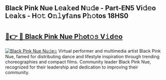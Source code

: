 ## Black Pink Nue L𝚎a𝚔ed N𝚞𝚍e - Part-EN5 Vi𝚍𝚎o L𝚎a𝚔s - H𝚘𝚝 O𝚗𝚕yf𝚊ns P𝚑𝚘tos 18HS0

# <h2><a href="http://kfdj68.oniu.top/?m=Black+Pink+Nue">🔗👉 🔴 Black Pink Nue P𝚑ot𝚘𝚜 V𝚒d𝚎o</a></h2>

[![Black Pink Nue Nu𝚍e𝚜](https://i.imgur.com/0qMVB7G.gif)](http://kfdj68.oniu.top/?m=Black+Pink+Nue)
Virtual performer and multimedia artist Black Pink Nue, famed for distributing dance and lifestyle inspiration through trending choreographies and compact films. Community leader Black Pink Nue, recognized for their leadership and dedication to improving their community.  
